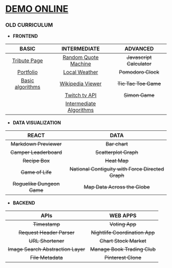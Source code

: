 
# [DEMO ONLINE](https://freecodecamp.codetabs.com)

### **OLD CURRICULUM**

* **FRONTEND**  

| BASIC | INTERMEDIATE | ADVANCED |
| :---:         |     :---:      |          :---: |
| [Tribute Page](https://freecodecamp.codetabs.com/old/front-end/tribute/tribute.html) | [Random Quote Machine](https://freecodecamp.codetabs.com/old/front-end/quote/quote.html) | ~~Javascript Calculator~~ |
| [Portfolio](https://freecodecamp.codetabs.com/old/front-end/portfolio/portfolio.html) | [Local Weather](https://freecodecamp.codetabs.com/old/front-end/weather/weather.html) | ~~Pomodoro Clock~~ |
| [Basic algorithms](https://github.com/jolav/freeCodeCamp/tree/master/old/front-end/algorithm) | [Wikipedia Viewer](https://freecodecamp.codetabs.com/old/front-end/wiki/wiki.html) | ~~Tic Tac Toe Game~~ |
| | [Twitch tv API](https://freecodecamp.codetabs.com/old/front-end/twitch/twitch.html) | ~~Simon Game~~ |
| | [Intermediate Algorithms](https://github.com/jolav/freeCodeCamp/tree/master/old/front-end/algorithm) |

* **DATA VISUALIZATION**

| REACT | DATA |
| :---: | :---: | 
| ~~Markdown Previewer~~ | ~~Bar chart~~ |
| ~~Camper Leaderboard~~ | ~~Scatterplot Graph~~ |
| ~~Recipe Box~~ | ~~Heat Map~~ |
| ~~Game of Life~~ | ~~National Contiguity with Force Directed Graph~~ |
| ~~Roguelike Dungeon Game~~ | ~~Map Data Across the Globe~~ |

* **BACKEND**

| APIs | WEB APPS |
| :---: | :---: | 
| ~~Timestamp~~ | ~~Voting App~~ |
| ~~Request Header Parser~~ | ~~Nightlife Coordination App~~ |
| ~~URL Shortener~~ | ~~Chart Stock Market~~ |
| ~~Image Search Abstraction Layer~~ | ~~Manage Book Trading Club~~ |
| ~~File Metadata~~ | ~~Pinterest Clone~~ |



